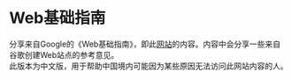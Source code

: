 # Web基础指南

分享来自Google的《Web基础指南》，即此[网站](https://developers.google.com/web/fundamentals/)的内容。内容中会分享一些来自谷歌创建Web站点的参考意见。  
此版本为中文版，用于帮助中国境内可能因为某些原因无法访问此网站内容的人。

